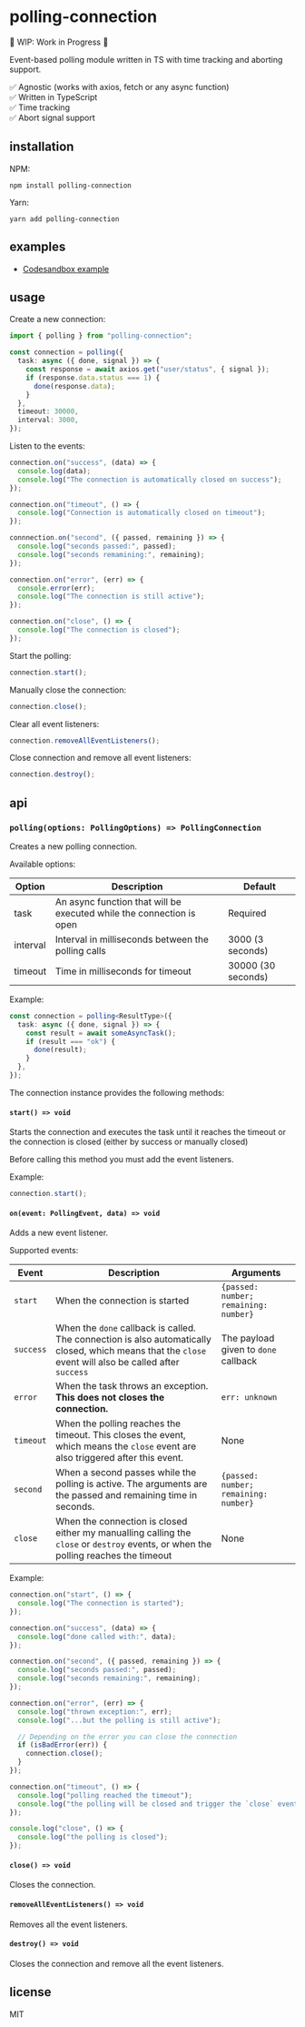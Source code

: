 # polling-connection

🚧 WIP: Work in Progress 🚧

Event-based polling module written in TS with time tracking and aborting support.

:white_check_mark: Agnostic (works with axios, fetch or any async function) <br />
:white_check_mark: Written in TypeScript <br />
:white_check_mark: Time tracking <br />
:white_check_mark: Abort signal support <br />

## installation

NPM:

`npm install polling-connection`

Yarn:

`yarn add polling-connection`

## examples

- [Codesandbox example](https://codesandbox.io/s/polling-connect-example-368kh9)

## usage

Create a new connection:

```ts
import { polling } from "polling-connection";

const connection = polling({
  task: async ({ done, signal }) => {
    const response = await axios.get("user/status", { signal });
    if (response.data.status === 1) {
      done(response.data);
    }
  },
  timeout: 30000,
  interval: 3000,
});
```

Listen to the events:

```ts
connection.on("success", (data) => {
  console.log(data);
  console.log("The connection is automatically closed on success");
});

connection.on("timeout", () => {
  console.log("Connection is automatically closed on timeout");
});

connnection.on("second", ({ passed, remaining }) => {
  console.log("seconds passed:", passed);
  console.log("seconds remamining:", remaining);
});

connection.on("error", (err) => {
  console.error(err);
  console.log("The connection is still active");
});

connection.on("close", () => {
  console.log("The connection is closed");
});
```

Start the polling:

```ts
connection.start();
```

Manually close the connection:

```ts
connection.close();
```

Clear all event listeners:

```ts
connection.removeAllEventListeners();
```

Close connection and remove all event listeners:

```ts
connection.destroy();
```

## api

### `polling(options: PollingOptions) => PollingConnection`

Creates a new polling connection.

Available options:

| Option   | Description                                                          | Default            |
| -------- | -------------------------------------------------------------------- | ------------------ |
| task     | An async function that will be executed while the connection is open | Required           |
| interval | Interval in milliseconds between the polling calls                   | 3000 (3 seconds)   |
| timeout  | Time in milliseconds for timeout                                     | 30000 (30 seconds) |

Example:

```ts
const connection = polling<ResultType>({
  task: async ({ done, signal }) => {
    const result = await someAsyncTask();
    if (result === "ok") {
      done(result);
    }
  },
});
```

The connection instance provides the following methods:

#### `start() => void`

Starts the connection and executes the task until it reaches the timeout or the connection is closed (either by success or manually closed)

Before calling this method you must add the event listeners.

Example:

```ts
connection.start();
```

#### `on(event: PollingEvent, data) => void`

Adds a new event listener.

Supported events:

| Event     | Description                                                                                                                                             | Arguments                             |
| --------- | ------------------------------------------------------------------------------------------------------------------------------------------------------- | ------------------------------------- |
| `start`   | When the connection is started                                                                                                                          | `{passed: number; remaining: number}` |
| `success` | When the `done` callback is called. The connection is also automatically closed, which means that the `close` event will also be called after `success` | The payload given to `done` callback  |
| `error`   | When the task throws an exception. **This does not closes the connection.**                                                                             | `err: unknown`                        |
| `timeout` | When the polling reaches the timeout. This closes the event, which means the `close` event are also triggered after this event.                         | None                                  |
| `second`  | When a second passes while the polling is active. The arguments are the passed and remaining time in seconds.                                           | `{passed: number; remaining: number}` |
| `close`   | When the connection is closed either my manualling calling the `close` or `destroy` events, or when the polling reaches the timeout                     | None                                  |

Example:

```ts
connection.on("start", () => {
  console.log("The connection is started");
});

connection.on("success", (data) => {
  console.log("done called with:", data);
});

connection.on("second", ({ passed, remaining }) => {
  console.log("seconds passed:", passed);
  console.log("seconds remaining:", remaining);
});

connection.on("error", (err) => {
  console.log("thrown exception:", err);
  console.log("...but the polling is still active");

  // Depending on the error you can close the connection
  if (isBadError(err)) {
    connection.close();
  }
});

connection.on("timeout", () => {
  console.log("polling reached the timeout");
  console.log("the polling will be closed and trigger the `close` event");
});

console.log("close", () => {
  console.log("the polling is closed");
});
```

#### `close() => void`

Closes the connection.

#### `removeAllEventListeners() => void`

Removes all the event listeners.

#### `destroy() => void`

Closes the connection and remove all the event listeners.

## license

MIT
